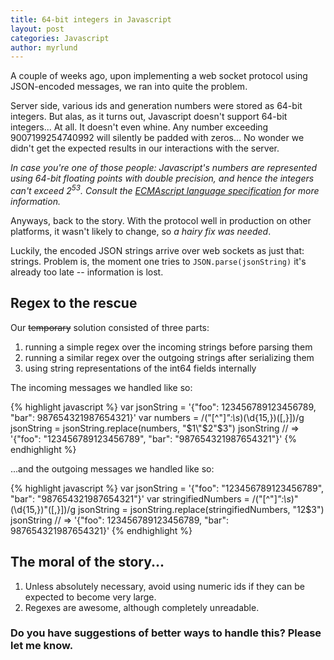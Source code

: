 ```yaml
---
title: 64-bit integers in Javascript
layout: post
categories: Javascript
author: myrlund
---
```


A couple of weeks ago, upon implementing a web socket protocol using JSON-encoded messages, we ran into quite the problem.

Server side, various ids and generation numbers were stored as 64-bit integers. But alas, as it turns out, Javascript doesn't support 64-bit integers... At all. It doesn't even whine. Any number exceeding 9007199254740992 will silently be padded with zeros... No wonder we didn't get the expected results in our interactions with the server.

_In case you're one of those people: Javascript's numbers are represented using 64-bit floating points with double precision, and hence the integers can't exceed 2<sup>53</sup>. Consult the [ECMAscript language specification](http://ecma262-5.com/ELS5_HTML.htm#Section_8.5) for more information._

Anyways, back to the story. With the protocol well in production on other platforms, it wasn't likely to change, so _a hairy fix was needed_.

Luckily, the encoded JSON strings arrive over web sockets as just that: strings. Problem is, the moment one tries to `JSON.parse(jsonString)` it's already too late -- information is lost.

## Regex to the rescue

Our <del>temporary</del> solution consisted of three parts:

1. running a simple regex over the incoming strings before parsing them
2. running a similar regex over the outgoing strings after serializing them
3. using string representations of the int64 fields internally

The incoming messages we handled like so:

{% highlight javascript %}
var jsonString = '{"foo": 123456789123456789, "bar": 987654321987654321}'
var numbers = /("[^"]*":\s*)(\d{15,})(\[,}])/g
jsonString = jsonString.replace(numbers, "$1\"$2\"$3")
jsonString // => '{"foo": "123456789123456789", "bar": "987654321987654321"}'
{% endhighlight %}

...and the outgoing messages we handled like so:

{% highlight javascript %}
var jsonString = '{"foo": "123456789123456789", "bar": "987654321987654321"}'
var stringifiedNumbers = /("[^"]*":\s*)"(\d{15,})"(\[,}])/g
jsonString = jsonString.replace(stringifiedNumbers, "$1$2$3")
jsonString // => '{"foo": 123456789123456789, "bar": 987654321987654321}'
{% endhighlight %}

## The moral of the story...

1. Unless absolutely necessary, avoid using numeric ids if they can be expected to become very large.
2. Regexes are awesome, although completely unreadable.

### Do you have suggestions of better ways to handle this? Please let me know.
